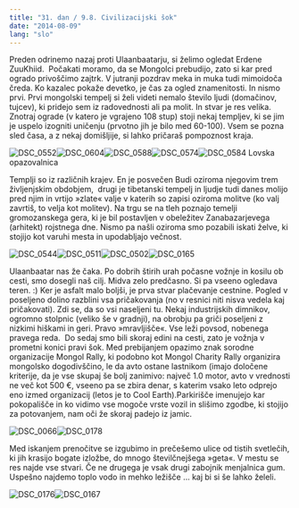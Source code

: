 ```yaml
---
title: "31. dan / 9.8. Civilizacijski šok"
date: "2014-08-09"
lang: "slo"
---
```


Preden odrinemo nazaj proti Ulaanbaatarju, si želimo ogledat Erdene ZuuKhiid.  Počakati moramo, da se Mongolci prebudijo, zato si kar pred ogrado privoščimo zajtrk. V jutranji pozdrav meka in muka tudi mimoidoča čreda. Ko kazalec pokaže devetko, je čas za ogled znamenitosti. In nismo prvi. Prvi mongolski tempelj si želi videti nemalo število ljudi (domačinov, tujcev), ki pridejo sem iz radovednosti ali pa molit. In stvar je res velika. Znotraj ograde (v katero je vgrajeno 108 stup) stoji nekaj templjev, ki se jim je uspelo izogniti uničenju (prvotno jih je bilo med 60-100). Vsem se pozna sled časa, a z nekaj domišljije, si lahko pričaraš pompoznost kraja.

![DSC_0552](../images/DSC_0552.jpg)![DSC_0604](../images/DSC_0604.jpg)![DSC_0588](../images/DSC_0588.jpg)![DSC_0574](../images/DSC_0574.jpg)![DSC_0584](../images/DSC_0584.jpg) 
Lovska opazovalnica

Templji so iz različnih krajev. En je posvečen Budi oziroma njegovim trem življenjskim obdobjem,  drugi je tibetanski tempelj in ljudje tudi danes molijo pred njim in vrtijo »zlate« valje v katerih so zapisi oziroma molitve (ko valj zavrtiš, to velja kot molitev). Na trgu se na tleh poznajo temelji gromozanskega gera, ki je bil postavljen v obeležitev Zanabazarjevega (arhitekt) rojstnega dne. Nismo pa našli oziroma smo pozabili iskati želve, ki stojijo kot varuhi mesta in upodabljajo večnost.

![DSC_0544](../images/DSC_0544.jpg)![DSC_0511](../images/DSC_0511.jpg)![DSC_0502](../images/DSC_0502.jpg)![DSC_0165](../images/DSC_0165.jpg)

Ulaanbaatar nas že čaka. Po dobrih štirih urah počasne vožnje in kosilu ob cesti, smo dosegli naš cilj. Midva zelo predčasno. Si pa vseeno ogledava teren. :) Ker je asfalt malo boljši, je prva stvar plačevanje cestnine. Pogled v poseljeno dolino razblini vsa pričakovanja (no v resnici niti nisva vedela kaj pričakovati). Zdi se, da so vsi naseljeni tu. Nekaj industrijskih dimnikov, ogromno stolpnic (veliko še v gradnji), na obrobju pa griči poseljeni z nizkimi hiškami in geri. Pravo »mravljišče«. Vse leži povsod, nobenega pravega reda.  Do sedaj smo bili skoraj edini na cesti, zato je vožnja v prometni konici pravi šok. Med prebijanjem opazimo znak sorodne organizacije Mongol Rally, ki podobno kot Mongol Charity Rally organizira mongolsko dogodivščino, le da avto ostane lastnikom (imajo določene kriterije, da je vse skupaj še bolj zanimivo: največ 1.0 motor, avto v vrednosti ne več kot 500 €, vseeno pa se zbira denar, s katerim vsako leto odprejo eno izmed organizacij (letos je to Cool Earth).Parkirišče imenujejo kar pokopališče in ko vidimo vse mogoče vrste vozil in slišimo zgodbe, ki stojijo za potovanjem, nam oči že skoraj padejo iz jamic.

![DSC_0066](../images/DSC_0066.jpg)![DSC_0178](../images/DSC_0178.jpg)

Med iskanjem prenočitve se izgubimo in prečešemo ulice od tistih svetlečih, ki jih krasijo bogate izložbe, do mnogo številčnejšega »geta«. V mestu se res najde vse stvari. Če ne drugega je vsak drugi zabojnik menjalnica gum. Uspešno najdemo toplo vodo in mehko ležišče ... kaj bi si še lahko želeli. 

![DSC_0176](../images/DSC_0176.jpg)![DSC_0167](../images/DSC_0167.jpg)
